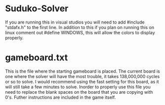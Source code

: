 # Suduko-Solver
If you are running this in visual studios you will need to add #include "stdafx.h" to the first line.
In addition to this if you plan on running this on linux comment out #define WINDOWS, this will allow the colors to display properly.

# gameboard.txt
This is the file where the starting gameboard is placed. The current board is one where the solver will have the most trouble, it takes 138,000,000 cycles or so to solve. I would recommend using the fast setting for this board, as it will still take a few minutes to solve. 
Inorder to properly use this file you need to replace the blank spaces on the board that you are copying with 0's.
Futher instructions are included in the game itself.
